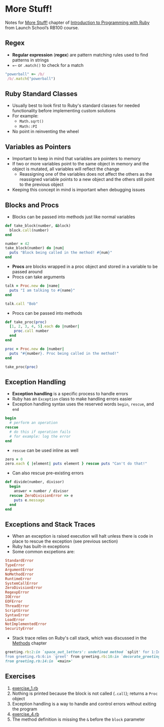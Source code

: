 # More Stuff!

Notes for [More Stuff!](https://launchschool.com/books/ruby/read/more_stuff) chapter of [Introduction to Programming with Ruby](https://launchschool.com/books/ruby/read/hashes) from Launch School’s RB100 course.

## Regex
* **Regular expression** (**regex**) are pattern matching rules used to find patterns in strings
* `=~` or `.match()` to check for a match
```ruby
"powerball" =~ /b/
 /b/.match("powerball")
```

## Ruby Standard Classes
* Usually best to look first to Ruby's standard classes for needed functionality before implementing custom solutions
* For example:
  * `Math.sqrt()`
  * `Math::PI`
* No point in reinventing the wheel

## Variables as Pointers
* Important to keep in mind that variables are pointers to memory
* If two or more variables point to the same object in memory and the object is mutated, all variables will reflect the change
  * Reassigning one of the variables does not affect the others as the reassigned variable points to a new object and the others still point to the previous object
* Keeping this concept in mind is important when debugging issues

## Blocks and Procs
* Blocks can be passed into methods just like normal variables
```ruby
def take_block(number, &block)
  block.call(number)
end

number = 42
take_block(number) do |num|
  puts "Block being called in the method! #{num}"
end
```
* **Procs** are blocks wrapped in a proc object and stored in a variable to be passed around
* Procs can take arguments
```ruby
talk = Proc.new do |name|
  puts "I am talking to #{name}"
end

talk.call "Bob"
```
* Procs can be passed into methods
```ruby
def take_proc(proc)
  [1, 2, 3, 4, 5].each do |number|
    proc.call number
  end
end

proc = Proc.new do |number|
  puts "#{number}. Proc being called in the method!"
end

take_proc(proc)
```

## Exception Handling
* **Exception handling** is a specific process to handle errors
* Ruby has an `Exception` class to make handling errors easier
* Exception handling syntax uses the reserved words `begin`, `rescue`, and `end`
```ruby
begin
  # perform an operation
rescue
  # do this if operation fails
  # for example: log the error
end
```
* `rescue` can be used inline as well
```ruby
zero = 0
zero.each { |element| puts element } rescue puts "Can't do that!"
```
* Can also rescue pre-existing errors
```ruby
def divide(number, divisor)
  begin
    answer = number / divisor
  rescue ZeroDivisionError => e
    puts e.message
  end
end
```

## Exceptions and Stack Traces
* When an exception is raised execution will halt unless there is code in place to rescue the exception (see previous section)
* Ruby has built-in exceptions
* Some common excpetions are:
```ruby
StandardError
TypeError
ArgumentError
NoMethodError
RuntimeError
SystemCallError
ZeroDivisionError
RegexpError
IOError
EOFError
ThreadError
ScriptError
SyntaxError
LoadError
NotImplementedError
SecurityError
```
* Stack trace relies on Ruby's call stack, which was discussed in the [Methods](methods/notes.md) chapter
```ruby
greeting.rb:2:in `space_out_letters': undefined method `split' for 1:Integer (NoMethodError)
from greeting.rb:6:in `greet' from greeting.rb:10:in `decorate_greeting'
from greeting.rb:14:in `<main>'
```

## Exercises
1. [exercise_1.rb](exercise_1.rb)
1. Nothing is printed because the block is not called (`.call`); returns a `Proc` object
1. Exception handling is a way to handle and control errors without exiting the program
1. [exercise_4.rb](exercise_4.rb)
1. The method definition is missing the `&` before the `block` parameter
